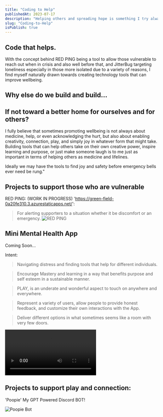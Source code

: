 ```yaml
---
title: "Coding to Help"
publishedAt: 2023-07-17
description: "Helping others and spreading hope is something I try always to keep in the foreground of whatever I am doing."
slug: "Coding-to-Help"
isPublish: true
---
```


## Code that helps.


With the concept behind RED PING being a tool to allow those vulnerable to reach out when in crisis and also well before that, and JitterBug targeting loneliness especially in those more isolated due to a variety of reasons, I find myself naturally drawn towards creating technology tools that can improve wellbeing. 

## Why else do we build and build...
## If not toward a better home for ourselves and for others? 

I fully believe that sometimes promoting wellbeing is not always about medicine, help, or even acknowledging the hurt, but also about enabling creativity, connection, play, and simply joy in whatever form that might take. 
Building tools that can help others take on their own creative power, inspire learning and purpose, or just make someone laugh is to me just as important in terms of helping others as medicine and lifelines. 

Ideally we may have the tools to find joy and safety before emergency bells ever need be rung."

## Projects to support those who are vulnerable

RED PING: (WORK IN PROGRESS)  'https://green-field-0a20fe310.3.azurestaticapps.net/':


> For alerting supporters to a situation whether it be discomfort or an emergency.
![RED PING](/Portfolio.gitbut.io/image.png)
## Mini Mental Health App

Coming Soon...

Intent:
> Navigating distress and finding tools that help for different individuals.

> Encourage Mastery and learning in a way that benefits purpose and self esteem in a sustainable manner.

> PLAY, is an underate and wonderful aspect to touch on anywhere and everywhere.

> Represent a variety of users, allow people to provide honest feedback, and customize their own interactions with the App. 

> Deliver different options in what sometimes seems like a room with very few doors.

<video src="/Portfolio.github.io/bees.mp4" controls title="Mental health app, with a touch of *silly*"></video>

## Projects to support play and connection:

'Poopie' My GPT Powered Discord BOT!

![Poopie Bot](/Portfolio.github.io/Poopie.png)